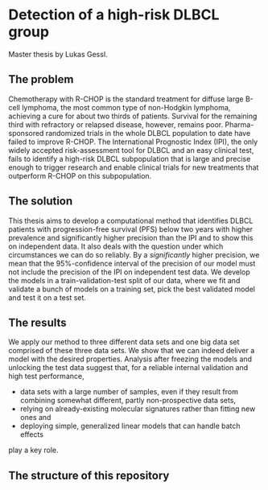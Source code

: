 # Detection of a high-risk DLBCL group

Master thesis by Lukas Gessl.

## The problem

Chemotherapy with R-CHOP is the standard treatment for diffuse large B-cell lymphoma, 
the most common type of non-Hodgkin lymphoma, achieving a cure for about two thirds of 
patients. Survival for the remaining third with refractory or relapsed disease, however, 
remains poor. Pharma-sponsored randomized trials in the whole DLBCL population to date have 
failed to improve R-CHOP. The International Prognostic Index (IPI), the only widely accepted 
risk-assessment tool for DLBCL and an easy clinical test, fails to identify 
a high-risk DLBCL subpopulation that is 
large and precise enough to trigger research and enable clinical trials for new treatments 
that outperform R-CHOP on this subpopulation. 

## The solution

This thesis aims to develop a computational method that identifies DLBCL patients with 
progression-free survival (PFS) below two years with higher prevalence and significantly 
higher precision than the IPI and to show this on independent data. It also deals with the 
question under which circumstances we can do so reliably. By a *significantly* higher precision, 
we mean that the 95%-confidence interval of the precision of our model must not include the 
precision of the IPI on independent test data. We develop the models in a train-validation-test 
split of our data, where we fit and validate a bunch of models on a training set, pick the best 
validated model and test it on a test set.

## The results

We apply our method to three different data sets and one big data set comprised of these three 
data sets. We show that we can indeed deliver a model with the desired properties. Analysis after 
freezing the models and unlocking the test data suggest that, for a reliable internal 
validation and high test performance, 

- data sets with a large number of samples, even if they result from combining somewhat different, 
  partly non-prospective data sets, 
- relying on already-existing molecular signatures rather than fitting new ones and 
- deploying simple, generalized linear models that can handle batch effects 

play a key role.

## The structure of this repository

